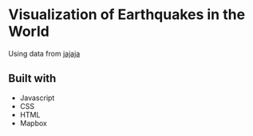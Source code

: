 # Visualization of Earthquakes in the World

Using data from [jajaja](https://earthquake.usgs.gov/earthquakes/feed/v1.0/geojson.php)


## Built with

* Javascript
* CSS
* HTML
* Mapbox
